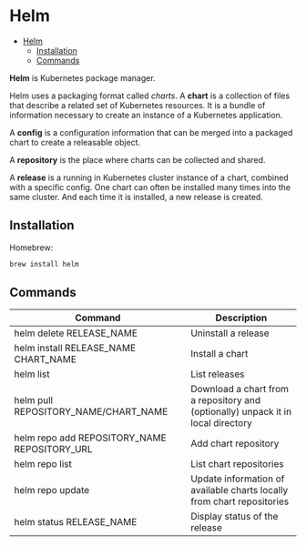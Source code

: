 # Helm

- [Helm](#helm)
  - [Installation](#installation)
  - [Commands](#commands)

**Helm** is Kubernetes package manager.

Helm uses a packaging format called _charts_. A **chart** is a collection of files that describe a related set of Kubernetes resources. It is a bundle of information necessary to create an instance of a Kubernetes application.

A **config** is a configuration information that can be merged into a packaged chart to create a releasable object.

A **repository** is the place where charts can be collected and shared.

A **release** is a running in Kubernetes cluster instance of a chart, combined with a specific config. One chart can often be installed many times into the same cluster. And each time it is installed, a new release is created.

## Installation

Homebrew:

```bash
brew install helm
```

## Commands

| Command                                      | Description                                                                      |
| -------------------------------------------- | -------------------------------------------------------------------------------- |
| helm delete RELEASE_NAME                     | Uninstall a release                                                              |
| helm install RELEASE_NAME CHART_NAME         | Install a chart                                                                  |
| helm list                                    | List releases                                                                    |
| helm pull REPOSITORY_NAME/CHART_NAME         | Download a chart from a repository and (optionally) unpack it in local directory |
| helm repo add REPOSITORY_NAME REPOSITORY_URL | Add chart repository                                                             |
| helm repo list                               | List chart repositories                                                          |
| helm repo update                             | Update information of available charts locally from chart repositories           |
| helm status RELEASE_NAME                     | Display status of the release                                                    |
